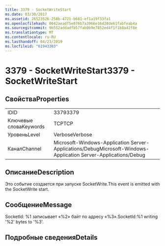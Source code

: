 ```yaml
---
title: 3379 - SocketWriteStart
ms.date: 03/30/2017
ms.assetid: 26523526-258b-4721-b681-ef1a19f33fa1
ms.openlocfilehash: 0042aeadf5e076b7a3966e16d28de61fabfeab4a
ms.sourcegitcommit: 9b552addadfb57fab0b9e7852ed4f1f1b8a42f8e
ms.translationtype: MT
ms.contentlocale: ru-RU
ms.lasthandoff: 04/23/2019
ms.locfileid: "61943303"
---
```

# <a name="3379---socketwritestart"></a><span data-ttu-id="1ee30-102">3379 - SocketWriteStart</span><span class="sxs-lookup"><span data-stu-id="1ee30-102">3379 - SocketWriteStart</span></span>
## <a name="properties"></a><span data-ttu-id="1ee30-103">Свойства</span><span class="sxs-lookup"><span data-stu-id="1ee30-103">Properties</span></span>  
  
|||  
|-|-|  
|<span data-ttu-id="1ee30-104">ID</span><span class="sxs-lookup"><span data-stu-id="1ee30-104">ID</span></span>|<span data-ttu-id="1ee30-105">3379</span><span class="sxs-lookup"><span data-stu-id="1ee30-105">3379</span></span>|  
|<span data-ttu-id="1ee30-106">Ключевые слова</span><span class="sxs-lookup"><span data-stu-id="1ee30-106">Keywords</span></span>|<span data-ttu-id="1ee30-107">TCP</span><span class="sxs-lookup"><span data-stu-id="1ee30-107">TCP</span></span>|  
|<span data-ttu-id="1ee30-108">Уровень</span><span class="sxs-lookup"><span data-stu-id="1ee30-108">Level</span></span>|<span data-ttu-id="1ee30-109">Verbose</span><span class="sxs-lookup"><span data-stu-id="1ee30-109">Verbose</span></span>|  
|<span data-ttu-id="1ee30-110">Канал</span><span class="sxs-lookup"><span data-stu-id="1ee30-110">Channel</span></span>|<span data-ttu-id="1ee30-111">Microsoft-Windows-Application Server-Applications/Debug</span><span class="sxs-lookup"><span data-stu-id="1ee30-111">Microsoft-Windows-Application Server-Applications/Debug</span></span>|  
  
## <a name="description"></a><span data-ttu-id="1ee30-112">Описание</span><span class="sxs-lookup"><span data-stu-id="1ee30-112">Description</span></span>  
 <span data-ttu-id="1ee30-113">Это событие создается при запуске SocketWrite.</span><span class="sxs-lookup"><span data-stu-id="1ee30-113">This event is emitted with the SocketWrite start.</span></span>  
  
## <a name="message"></a><span data-ttu-id="1ee30-114">Сообщение</span><span class="sxs-lookup"><span data-stu-id="1ee30-114">Message</span></span>  
 <span data-ttu-id="1ee30-115">SocketId: %1 записывает «%2» байт по адресу «%3».</span><span class="sxs-lookup"><span data-stu-id="1ee30-115">SocketId:%1 writing '%2' bytes to '%3'.</span></span>  
  
## <a name="details"></a><span data-ttu-id="1ee30-116">Подробные сведения</span><span class="sxs-lookup"><span data-stu-id="1ee30-116">Details</span></span>
